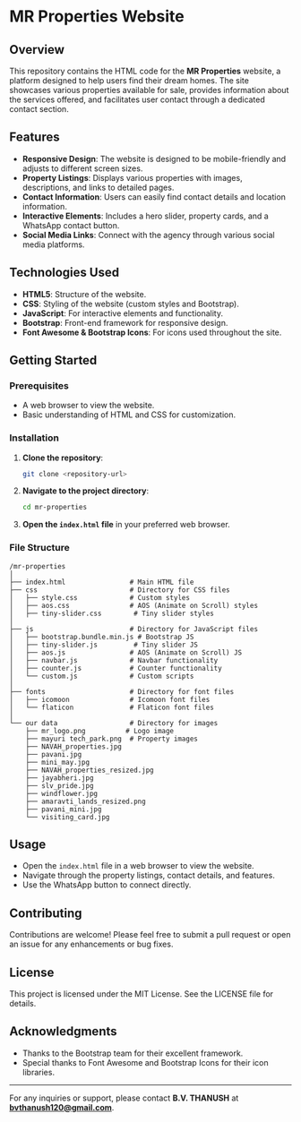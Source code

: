 # MR Properties Website

## Overview

This repository contains the HTML code for the **MR Properties** website, a platform designed to help users find their dream homes. The site showcases various properties available for sale, provides information about the services offered, and facilitates user contact through a dedicated contact section.

## Features

- **Responsive Design**: The website is designed to be mobile-friendly and adjusts to different screen sizes.
- **Property Listings**: Displays various properties with images, descriptions, and links to detailed pages.
- **Contact Information**: Users can easily find contact details and location information.
- **Interactive Elements**: Includes a hero slider, property cards, and a WhatsApp contact button.
- **Social Media Links**: Connect with the agency through various social media platforms.

## Technologies Used

- **HTML5**: Structure of the website.
- **CSS**: Styling of the website (custom styles and Bootstrap).
- **JavaScript**: For interactive elements and functionality.
- **Bootstrap**: Front-end framework for responsive design.
- **Font Awesome & Bootstrap Icons**: For icons used throughout the site.

## Getting Started

### Prerequisites

- A web browser to view the website.
- Basic understanding of HTML and CSS for customization.

### Installation

1. **Clone the repository**:
   ```bash
   git clone <repository-url>
   ```
   
2. **Navigate to the project directory**:
   ```bash
   cd mr-properties
   ```

3. **Open the `index.html` file** in your preferred web browser.

### File Structure

```
/mr-properties
│
├── index.html                # Main HTML file
├── css                       # Directory for CSS files
│   ├── style.css             # Custom styles
│   ├── aos.css               # AOS (Animate on Scroll) styles
│   ├── tiny-slider.css        # Tiny slider styles
│
├── js                        # Directory for JavaScript files
│   ├── bootstrap.bundle.min.js # Bootstrap JS
│   ├── tiny-slider.js         # Tiny slider JS
│   ├── aos.js                # AOS (Animate on Scroll) JS
│   ├── navbar.js             # Navbar functionality
│   ├── counter.js            # Counter functionality
│   └── custom.js             # Custom scripts
│
├── fonts                     # Directory for font files
│   ├── icomoon               # Icomoon font files
│   └── flaticon              # Flaticon font files
│
└── our data                  # Directory for images
    ├── mr_logo.png          # Logo image
    ├── mayuri tech_park.png  # Property images
    ├── NAVAH_properties.jpg
    ├── pavani.jpg
    ├── mini_may.jpg
    ├── NAVAH_properties_resized.jpg
    ├── jayabheri.jpg
    ├── slv_pride.jpg
    ├── windflower.jpg
    ├── amaravti_lands_resized.png
    ├── pavani_mini.jpg
    └── visiting_card.jpg
```

## Usage

- Open the `index.html` file in a web browser to view the website.
- Navigate through the property listings, contact details, and features.
- Use the WhatsApp button to connect directly.

## Contributing

Contributions are welcome! Please feel free to submit a pull request or open an issue for any enhancements or bug fixes.

## License

This project is licensed under the MIT License. See the LICENSE file for details.

## Acknowledgments

- Thanks to the Bootstrap team for their excellent framework.
- Special thanks to Font Awesome and Bootstrap Icons for their icon libraries.

---

For any inquiries or support, please contact **B.V. THANUSH** at **bvthanush120@gmail.com**.

